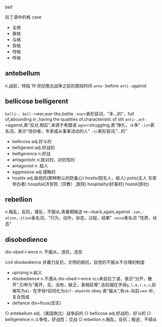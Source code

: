 bell

拉丁语中的格 case

- 主格
- 属格
- 与格
- 宾格
- 夺格
- 呼格

## antebellum

n.战前，特指 19 世纪南北战争之前的那段时间
`ante-`:before
`anti-`:against

## bellicose belligerent

`belli-, bell-`=war,war-like,battle
`-ose`=表形容词，"多...的"，full of,abounding in ,having the qualities of,characteristic of sth
`anti-,ant-`=against,表"反对,相反",来源于希腊语
`agon`=struggling,表"挣扎，斗争"
`-ist`表名词，表示"信仰者，专家或从事某活动的人"
`-ic`表形容词,"...的"

- bellicose adj.好斗的
- belligerent adj.好战的
- belligerence n.好战
- antagonistc n.敌对的，对抗性的
- antagonist n. 敌人
- aggressive adj.侵略的
- hostile adj.敌视的(那种默认的防备心)
  hostis(陌生人，敌人)
  potis(主人 东家 举办者)
  hospital(济贫院（宗教）,医院)
  hospitality(好客的)
  hostel(旅社)

## rebellion

n.叛乱，反抗，谋反，不服从,青春期叛逆
re-=back,again,against
`-ion,-ation,-ition`表名词，"行为，动作，状态，过程，结果"
`-ence`表名词 "性质，状态"

## disobedience

dis-obed-i-ence
n. 不服从，违抗，违反

civil disobedience 非暴力反抗，文明的抵抗，自觉的不服从不合理的制度

- uprising n.起义
- disobedience n.不遵从
  dis-obed-i-ence
  `dis`来自拉丁语，表示"分开，散开",引申为"离开，无，没有，缺乏，表相反等",该前缀在字母`g,l,m,r,s,v`,前缩写为`di-`
  在字母`f`前同化为`dif-`
  `obed`=to obey 表"服从",有`ob-`向前+`ed-`听，复合而成
- defiance
  dis+ficus(忠实)

○ antebellum adj.（美国南北）战争前的
○ bellicose adj.好战的，好斗的
○ belligerence n.斗争性，好战性；交战
○ rebellion n.叛乱，反抗；叛逆，不顺从

